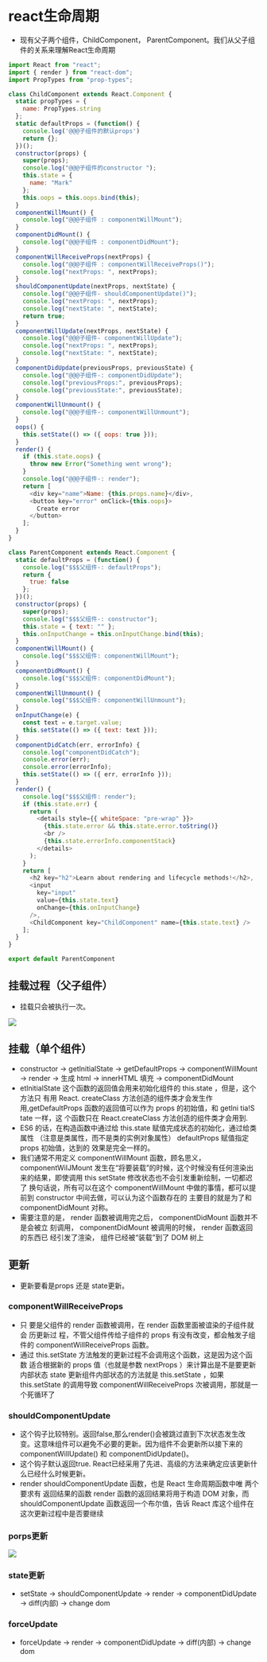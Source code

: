 # react生命周期

- 现有父子两个组件，ChildComponent， ParentComponent。我们从父子组件的关系来理解React生命周期

~~~javascript
import React from "react";
import { render } from "react-dom";
import PropTypes from "prop-types";

class ChildComponent extends React.Component {
  static propTypes = {
    name: PropTypes.string
  };
  static defaultProps = (function() {
    console.log('@@@子组件的默认props')
    return {};
  })();
  constructor(props) {
    super(props);
    console.log("@@@子组件的constructor ");
    this.state = {
      name: "Mark"
    };
    this.oops = this.oops.bind(this);
  }
  componentWillMount() {
    console.log("@@@子组件 : componentWillMount");
  }
  componentDidMount() {
    console.log("@@@子组件 : componentDidMount");
  }
  componentWillReceiveProps(nextProps) {
    console.log("@@@子组件 : componentWillReceiveProps()");
    console.log("nextProps: ", nextProps);
  }
  shouldComponentUpdate(nextProps, nextState) {
    console.log("@@@子组件- shouldComponentUpdate()");
    console.log("nextProps: ", nextProps);
    console.log("nextState: ", nextState);
    return true;
  }
  componentWillUpdate(nextProps, nextState) {
    console.log("@@@子组件- componentWillUpdate");
    console.log("nextProps: ", nextProps);
    console.log("nextState: ", nextState);
  }
  componentDidUpdate(previousProps, previousState) {
    console.log("@@@子组件-: componentDidUpdate");
    console.log("previousProps:", previousProps);
    console.log("previousState:", previousState);
  }
  componentWillUnmount() {
    console.log("@@@子组件-: componentWillUnmount");
  }
  oops() {
    this.setState(() => ({ oops: true }));
  }
  render() {
    if (this.state.oops) {
      throw new Error("Something went wrong");
    }
    console.log("@@@子组件-: render");
    return [
      <div key="name">Name: {this.props.name}</div>,
      <button key="error" onClick={this.oops}>
        Create error
      </button>
    ];
  }
}

class ParentComponent extends React.Component {
  static defaultProps = (function() {
    console.log("$$$父组件-: defaultProps");
    return {
      true: false
    };
  })();
  constructor(props) {
    super(props);
    console.log("$$$父组件-: constructor");
    this.state = { text: "" };
    this.onInputChange = this.onInputChange.bind(this);
  }
  componentWillMount() {
    console.log("$$$父组件: componentWillMount");
  }
  componentDidMount() {
    console.log("$$$父组件: componentDidMount");
  }
  componentWillUnmount() {
    console.log("$$$父组件: componentWillUnmount");
  }
  onInputChange(e) {
    const text = e.target.value;
    this.setState(() => ({ text: text }));
  }
  componentDidCatch(err, errorInfo) {
    console.log("componentDidCatch");
    console.error(err);
    console.error(errorInfo);
    this.setState(() => ({ err, errorInfo }));
  }
  render() {
    console.log("$$$父组件: render");
    if (this.state.err) {
      return (
        <details style={{ whiteSpace: "pre-wrap" }}>
          {this.state.error && this.state.error.toString()}
          <br />
          {this.state.errorInfo.componentStack}
        </details>
      );
    }
    return [
      <h2 key="h2">Learn about rendering and lifecycle methods!</h2>,
      <input
        key="input"
        value={this.state.text}
        onChange={this.onInputChange}
      />,
      <ChildComponent key="ChildComponent" name={this.state.text} />
    ];
  }
}

export default ParentComponent
~~~

## 挂载过程（父子组件）

- 挂载只会被执行一次。

![](C:\Users\97432\Desktop\react\react-md\imgs\父子组件生命周期-挂载.png)

## 挂载（单个组件）

- constructor -> getlnitialState -> getDefaultProps -> componentWillMount -> render -> 生成 html -> innerHTML 填充 -> componentDidMount
- etlnitialState 这个函数的返回值会用来初始化组件的 this.state ，但是，这个方法只 有用 React. createClass 方法创造的组件类才会发生作用,getDefaultProps 函数的返回值可以作为 props 的初始值，和 getlni tia!S tate 一样，这 个函数只在 React.createClass 方法创造的组件类才会用到.
- ES6 的话，在构造函数中通过给 this.state 赋值完成状态的初始化，通过给类属性 （注意是类属性，而不是类的实例对象属性） defaultProps 赋值指定 props 初始值，达到的 效果是完全一样的。
- 我们通常不用定义 componentWillMount 函数，顾名思义， componentWilJMount 发生在“将要装载”的时候，这个时候没有任何渲染出来的结果，即使调用 this setState 修改状态也不会引发重新绘制，一切都迟了 换句话说，所有可以在这个 componentWillMount 中做的事情，都可以提前到 constructor 中间去做，可以认为这个函数存在的 主要目的就是为了和 componentDidMount 对称。
- 需要注意的是， render 函数被调用完之后， componentDidMount 函数并不是会被立 刻调用， componentDidMount 被调用的时候， render 函数返回的东西已 经引发了渲染， 组件已经被“装载”到了 DOM 树上

## 更新

- 更新要看是props 还是 state更新。

### componentWillReceiveProps

- 只 要是父组件的 render 函数被调用，在 render 函数里面被谊染的子组件就会 历更新过 程，不管父组件传给子组件的 props 有没有改变，都会触发子组件的 componentWillReceiveProps 函数。
- 通过 this.setState 方法触发的更新过程不会调用这个函数，这是因为这个函数 适合根据新的 props 值（也就是参数 nextProps ）来计算出是不是要更新内部状态 state 更新组件内部状态的方法就是 this.setState ，如果 this.setState 的调用导致 componentWillReceiveProps 次被调用，那就是一个死循环了

### shouldComponentUpdate 

- 这个钩子比较特别。返回false,那么render()会被跳过直到下次状态发生改变。这意味组件可以避免不必要的更新。因为组件不会更新所以接下来的componentWillUpdate() 和 componentDidUpdate()。
- 这个钩子默认返回true. React已经采用了先进、高级的方法来确定应该更新什么已经什么时候更新。
- render shouldComponentUpdate 函数，也是 React 生命周期函数中唯 两个要求有 返回结果的函数 render 函数的返回结果将用于构造 DOM 对象，而 shouldComponentUpdate 函数返回一个布尔值，告诉 React 库这个组件在这次更新过程中是否要继续

### porps更新

![](C:\Users\97432\Desktop\react\react-md\imgs\react生命周期-更新.png)

### state更新

- setState -> shouldComponentUpdate -> render -> componentDidUpdate -> diff(内部) -> change dom

### forceUpdate 

- forceUpdate -> render -> componentDidUpdate ->  diff(内部) -> change dom